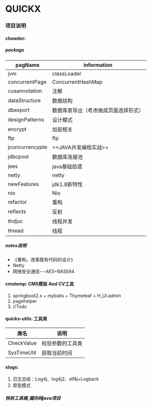 # QUICKX

### 项目说明
#### chowder: 
##### package
pagName | information
-------| -----|
jvm|classLoader
concurrentPage| ConcurrentHashMap
cusannotation| 注解
dataStructure| 数据结构
dbexport | 数据库表导出（考虑做成页面选择形式）
designPatterns| 设计模式
encrypt| 加密相关
ftp| ftp
jconcurrencypte | <<JAVA并发编程实战>>
jdbcpool | 数据库连接池
jees | java基础拾遗
netty | netty
newFeatures | jdk1.8新特性
nio | Nio
refactor | 重构
reflects | 反射
thdjuc | 线程并发
thread | 线程

##### notes说明
- 《重构，改善既有代码的设计》
- Netty
- 网络安全通信---AES+BASE64

#### cmstemp: CMS模板 And CV工具 
1. springboot2.x + mybatis + Thymeleaf + H_UI.admin 
2. pagehelper
3. //Todo 

 
#### quickx-utils: 工具类
类名 | 说明
-------| -----|
CheckValue| 校验参数的工具类
SysTimeUtil| 获取当前时间

#### xlogs:
1. 日志总结：Log4j、log4j2、slf4j+Logback
2. 原型模式


##### 快拆工具箱,偏向纯java项目